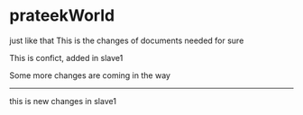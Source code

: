 # prateekWorld 
just like that
This is the changes of documents needed for sure


This is confict, added in slave1

Some more changes are coming in the way
*****************
this is new changes in slave1

